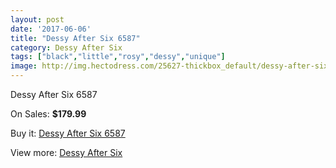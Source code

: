 ```yaml
---
layout: post
date: '2017-06-06'
title: "Dessy After Six 6587"
category: Dessy After Six
tags: ["black","little","rosy","dessy","unique"]
image: http://img.hectodress.com/25627-thickbox_default/dessy-after-six-6587.jpg
---
```

Dessy After Six 6587

On Sales: **$179.99**
<a href="https://www.hectodress.com/dessy-after-six/11914-dessy-after-six-6587.html"><amp-img layout="responsive" width="600" height="600" src="//img.hectodress.com/25627-thickbox_default/dessy-after-six-6587.jpg" alt="Dessy After Six 6587 0" /></a>
<a href="https://www.hectodress.com/dessy-after-six/11914-dessy-after-six-6587.html"><amp-img layout="responsive" width="600" height="600" src="//img.hectodress.com/25628-thickbox_default/dessy-after-six-6587.jpg" alt="Dessy After Six 6587 1" /></a>

Buy it: [Dessy After Six 6587](https://www.hectodress.com/dessy-after-six/11914-dessy-after-six-6587.html "Dessy After Six 6587")

View more: [Dessy After Six](https://www.hectodress.com/186-dessy-after-six "Dessy After Six")